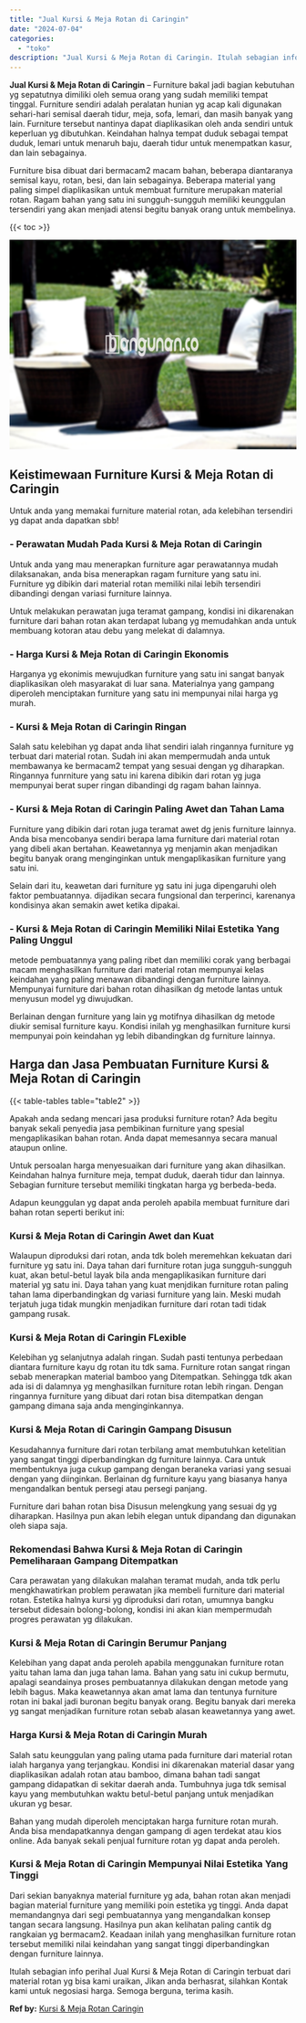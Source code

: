 ```yaml
---
title: "Jual Kursi & Meja Rotan di Caringin"
date: "2024-07-04"
categories: 
  - "toko"
description: "Jual Kursi & Meja Rotan di Caringin. Itulah sebagian info perihal Jual Kursi & Meja Rotan di Caringin terbuat dari material rotan yg bisa kami uraikan, Jikan..."
---
```


**Jual Kursi & Meja Rotan di Caringin** – Furniture bakal jadi bagian kebutuhan yg sepatutnya dimiliki oleh semua orang yang sudah memiliki tempat tinggal. Furniture sendiri adalah peralatan hunian yg acap kali digunakan sehari-hari semisal daerah tidur, meja, sofa, lemari, dan masih banyak yang lain. Furniture tersebut nantinya dapat diaplikasikan oleh anda sendiri untuk keperluan yg dibutuhkan. Keindahan halnya tempat duduk sebagai tempat duduk, lemari untuk menaruh baju, daerah tidur untuk menempatkan kasur, dan lain sebagainya.

Furniture bisa dibuat dari bermacam2 macam bahan, beberapa diantaranya semisal kayu, rotan, besi, dan lain sebagainya. Beberapa material yang paling simpel diaplikasikan untuk membuat furniture merupakan material rotan. Ragam bahan yang satu ini sungguh-sungguh memiliki keunggulan tersendiri yang akan menjadi atensi begitu banyak orang untuk membelinya.

{{< toc >}}

![Jual Kursi & Meja Rotan di Caringin](/images/kursi-meja-rotan-murah41.png)

## Keistimewaan Furniture Kursi & Meja Rotan di Caringin

Untuk anda yang memakai furniture material rotan, ada kelebihan tersendiri yg dapat anda dapatkan sbb!

### \- Perawatan Mudah Pada Kursi & Meja Rotan di Caringin

Untuk anda yang mau menerapkan furniture agar perawatannya mudah dilaksanakan, anda bisa menerapkan ragam furniture yang satu ini. Furniture yg dibikin dari material rotan memiliki nilai lebih tersendiri dibandingi dengan variasi furniture lainnya.

Untuk melakukan perawatan juga teramat gampang, kondisi ini dikarenakan furniture dari bahan rotan akan terdapat lubang yg memudahkan anda untuk membuang kotoran atau debu yang melekat di dalamnya.

### \- Harga Kursi & Meja Rotan di Caringin Ekonomis

Harganya yg ekonimis mewujudkan furniture yang satu ini sangat banyak diaplikasikan oleh masyarakat di luar sana. Materialnya yang gampang diperoleh menciptakan furniture yang satu ini mempunyai nilai harga yg murah.

### \- Kursi & Meja Rotan di Caringin Ringan

Salah satu kelebihan yg dapat anda lihat sendiri ialah ringannya furniture yg terbuat dari material rotan. Sudah ini akan mempermudah anda untuk membawanya ke bermacam2 tempat yang sesuai dengan yg diharapkan. Ringannya funrniture yang satu ini karena dibikin dari rotan yg juga mempunyai berat super ringan dibandingi dg ragam bahan lainnya.

### \- Kursi & Meja Rotan di Caringin Paling Awet dan Tahan Lama

Furniture yang dibikin dari rotan juga teramat awet dg jenis furniture lainnya. Anda bisa mencobanya sendiri berapa lama furniture dari material rotan yang dibeli akan bertahan. Keawetannya yg menjamin akan menjadikan begitu banyak orang menginginkan untuk mengaplikasikan furniture yang satu ini.

Selain dari itu, keawetan dari furniture yg satu ini juga dipengaruhi oleh faktor pembuatannya. dijadikan secara fungsional dan terperinci, karenanya kondisinya akan semakin awet ketika dipakai.

### \- Kursi & Meja Rotan di Caringin Memiliki Nilai Estetika Yang Paling Unggul

metode pembuatannya yang paling ribet dan memiliki corak yang berbagai macam menghasilkan furniture dari material rotan mempunyai kelas keindahan yang paling menawan dibandingi dengan furniture lainnya. Mempunyai furniture dari bahan rotan dihasilkan dg metode lantas untuk menyusun model yg diwujudkan.

Berlainan dengan furniture yang lain yg motifnya dihasilkan dg metode diukir semisal furniture kayu. Kondisi inilah yg menghasilkan furniture kursi mempunyai poin keindahan yg lebih dibandingkan dg furniture lainnya.

## Harga dan Jasa Pembuatan Furniture Kursi & Meja Rotan di Caringin

{{< table-tables table="table2" >}}

Apakah anda sedang mencari jasa produksi furniture rotan? Ada begitu banyak sekali penyedia jasa pembikinan furniture yang spesial mengaplikasikan bahan rotan. Anda dapat memesannya secara manual ataupun online.

Untuk persoalan harga menyesuaikan dari furniture yang akan dihasilkan. Keindahan halnya furniture meja, tempat duduk, daerah tidur dan lainnya. Sebagian furniture tersebut memiliki tingkatan harga yg berbeda-beda.

Adapun keunggulan yg dapat anda peroleh apabila membuat furniture dari bahan rotan seperti berikut ini:

### Kursi & Meja Rotan di Caringin Awet dan Kuat

Walaupun diproduksi dari rotan, anda tdk boleh meremehkan kekuatan dari furniture yg satu ini. Daya tahan dari furniture rotan juga sungguh-sungguh kuat, akan betul-betul layak bila anda mengaplikasikan furniture dari material yg satu ini. Daya tahan yang kuat menjdikan furniture rotan paling tahan lama diperbandingkan dg variasi furniture yang lain. Meski mudah terjatuh juga tidak mungkin menjadikan furniture dari rotan tadi tidak gampang rusak.

### Kursi & Meja Rotan di Caringin FLexible

Kelebihan yg selanjutnya adalah ringan. Sudah pasti tentunya perbedaan diantara furniture kayu dg rotan itu tdk sama. Furniture rotan sangat ringan sebab menerapkan material bamboo yang Ditempatkan. Sehingga tdk akan ada isi di dalamnya yg menghasilkan furniture rotan lebih ringan. Dengan ringannya furniture yang dibuat dari rotan bisa ditempatkan dengan gampang dimana saja anda menginginkannya.

### Kursi & Meja Rotan di Caringin Gampang Disusun

Kesudahannya furniture dari rotan terbilang amat membutuhkan ketelitian yang sangat tinggi diperbandingkan dg furniture lainnya. Cara untuk membentuknya juga cukup gampang dengan beraneka variasi yang sesuai dengan yang diinginkan. Berlainan dg furniture kayu yang biasanya hanya mengandalkan bentuk persegi atau persegi panjang.

Furniture dari bahan rotan bisa Disusun melengkung yang sesuai dg yg diharapkan. Hasilnya pun akan lebih elegan untuk dipandang dan digunakan oleh siapa saja.

### Rekomendasi Bahwa Kursi & Meja Rotan di Caringin Pemeliharaan Gampang Ditempatkan

Cara perawatan yang dilakukan malahan teramat mudah, anda tdk perlu mengkhawatirkan problem perawatan jika membeli furniture dari material rotan. Estetika halnya kursi yg diproduksi dari rotan, umumnya bangku tersebut didesain bolong-bolong, kondisi ini akan kian mempermudah progres perawatan yg dilakukan.

### Kursi & Meja Rotan di Caringin Berumur Panjang

Kelebihan yang dapat anda peroleh apabila menggunakan furniture rotan yaitu tahan lama dan juga tahan lama. Bahan yang satu ini cukup bermutu, apalagi seandainya proses pembuatannya dilakukan dengan metode yang lebih bagus. Maka keawetannya akan amat lama dan tentunya furniture rotan ini bakal jadi buronan begitu banyak orang. Begitu banyak dari mereka yg sangat menjadikan furniture rotan sebab alasan keawetannya yang awet.

### Harga Kursi & Meja Rotan di Caringin Murah

Salah satu keunggulan yang paling utama pada furniture dari material rotan ialah harganya yang terjangkau. Kondisi ini dikarenakan material dasar yang diaplikasikan adalah rotan atau bamboo, dimana bahan tadi sangat gampang didapatkan di sekitar daerah anda. Tumbuhnya juga tdk semisal kayu yang membutuhkan waktu betul-betul panjang untuk menjadikan ukuran yg besar.

Bahan yang mudah diperoleh menciptakan harga furniture rotan murah. Anda bisa mendapatkannya dengan gampang di agen terdekat atau kios online. Ada banyak sekali penjual furniture rotan yg dapat anda peroleh.

### Kursi & Meja Rotan di Caringin Mempunyai Nilai Estetika Yang Tinggi

Dari sekian banyaknya material furniture yg ada, bahan rotan akan menjadi bagian material furniture yang memiliki poin estetika yg tinggi. Anda dapat memandangnya dari segi pembuatannya yang mengandalkan konsep tangan secara langsung. Hasilnya pun akan kelihatan paling cantik dg rangkaian yg bermacam2. Keadaan inilah yang menghasilkan furniture rotan tersebut memiliki nilai keindahan yang sangat tinggi diperbandingkan dengan furniture lainnya.

Itulah sebagian info perihal Jual Kursi & Meja Rotan di Caringin terbuat dari material rotan yg bisa kami uraikan, Jikan anda berhasrat, silahkan Kontak kami untuk negosiasi harga. Semoga berguna, terima kasih.

**Ref by:** [Kursi & Meja Rotan Caringin](https://id.wikipedia.org/wiki/Kursi)
